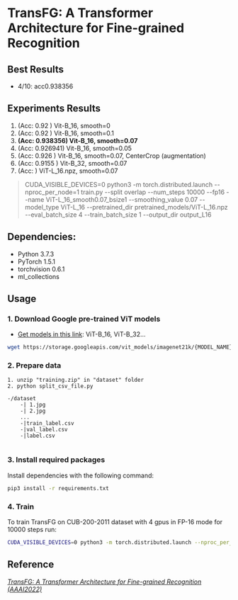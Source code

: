 # TransFG: A Transformer Architecture for Fine-grained Recognition

## Best Results 
* 4/10: acc0.938356

## Experiments Results

1. (Acc: 0.92    ) Vit-B_16, smooth=0
2. (Acc: 0.92    ) Vit-B_16, smooth=0.1
3. **(Acc: 0.938356) Vit-B_16, smooth=0.07**
4. (Acc: 0.926941) Vit-B_16, smooth=0.05
5. (Acc: 0.926   ) Vit-B_16, smooth=0.07, CenterCrop (augmentation)
6. (Acc: 0.9155  ) Vit-B_32, smooth=0.07
7. (Acc: ) ViT-L_16.npz, smooth=0.07
> CUDA_VISIBLE_DEVICES=0 python3 -m torch.distributed.launch --nproc_per_node=1 train.py  --split overlap --num_steps 10000 --fp16 --name ViT-L_16_smooth0.07_bsize1 --smoothing_value 0.07 --model_type ViT-L_16 --pretrained_dir pretrained_models/ViT-L_16.npz --eval_batch_size 4 --train_batch_size 1 --output_dir output_L16

## Dependencies:
+ Python 3.7.3
+ PyTorch 1.5.1
+ torchvision 0.6.1
+ ml_collections

## Usage
### 1. Download Google pre-trained ViT models

* [Get models in this link](https://console.cloud.google.com/storage/vit_models/): ViT-B_16, ViT-B_32...
```bash
wget https://storage.googleapis.com/vit_models/imagenet21k/{MODEL_NAME}.npz
```

### 2. Prepare data

```
1. unzip "training.zip" in "dataset" folder
2. python split_csv_file.py
```
```
-/dataset
    -| 1.jpg
    -| 2.jpg
    ...
    -|train_label.csv
    -|val_label.csv
    -|label.csv
    
```

### 3. Install required packages

Install dependencies with the following command:

```bash
pip3 install -r requirements.txt
```

### 4. Train

To train TransFG on CUB-200-2011 dataset with 4 gpus in FP-16 mode for 10000 steps run:

```bash
CUDA_VISIBLE_DEVICES=0 python3 -m torch.distributed.launch --nproc_per_node=1 train.py  --split overlap --num_steps 10000 --fp16 --name sample_smooth0.07 --smoothing_value 0.07 --model_type ViT-B_16 --pretrained_dir pretrained_models/ViT-B_16.npz 
```

## Reference
[*TransFG: A Transformer Architecture for Fine-grained Recognition (AAAI2022)*](https://arxiv.org/abs/2103.07976)  


